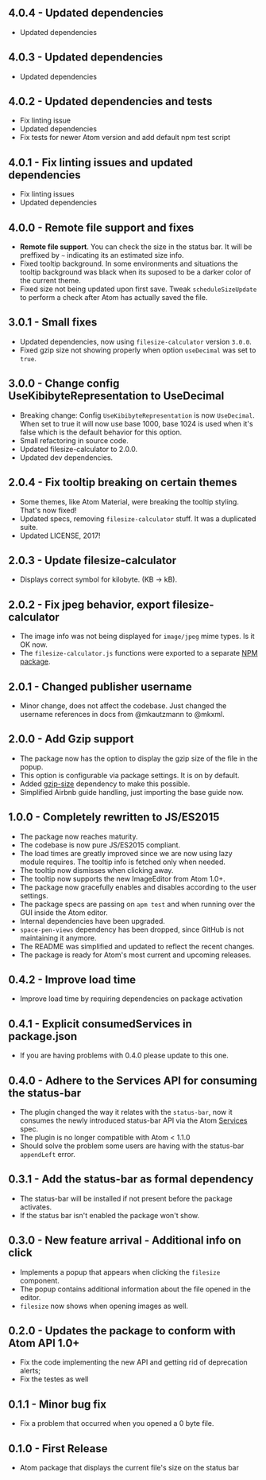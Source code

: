 ## 4.0.4 - Updated dependencies
- Updated dependencies

## 4.0.3 - Updated dependencies
- Updated dependencies

## 4.0.2 - Updated dependencies and tests
- Fix linting issue
- Updated dependencies
- Fix tests for newer Atom version and add default npm test script

## 4.0.1 - Fix linting issues and updated dependencies
- Fix linting issues
- Updated dependencies

## 4.0.0 - Remote file support and fixes
* **Remote file support**. You can check the size in the status bar. It will be preffixed by `~` indicating its an estimated size info.
* Fixed tooltip background. In some environments and situations the tooltip background was black when its suposed to be a darker color of the current theme.
* Fixed size not being updated upon first save. Tweak `scheduleSizeUpdate` to perform a check after Atom has actually saved the file.

## 3.0.1 - Small fixes
* Updated dependencies, now using `filesize-calculator` version `3.0.0`.
* Fixed gzip size not showing properly when option `useDecimal` was set to `true`.

## 3.0.0 - Change config UseKibibyteRepresentation to UseDecimal
* Breaking change: Config `UseKibibyteRepresentation` is now `UseDecimal`. When set to true it will now use base 1000, base 1024 is used when it's false which is the default behavior for this option.
* Small refactoring in source code.
* Updated filesize-calculator to 2.0.0.
* Updated dev dependencies.

## 2.0.4 - Fix tooltip breaking on certain themes
* Some themes, like Atom Material, were breaking the tooltip styling. That's now fixed!
* Updated specs, removing `filesize-calculator` stuff. It was a duplicated suite.
* Updated LICENSE, 2017!

## 2.0.3 - Update filesize-calculator
* Displays correct symbol for kilobyte. (KB -> kB).

## 2.0.2 - Fix jpeg behavior, export filesize-calculator
* The image info was not being displayed for `image/jpeg` mime types. Is it OK now.
* The `filesize-calculator.js` functions were exported to a separate [NPM package](https://npmjs.com/package/filesize-calculator).

## 2.0.1 - Changed publisher username
* Minor change, does not affect the codebase. Just changed the username references in docs from @mkautzmann to @mkxml.

## 2.0.0 - Add Gzip support
* The package now has the option to display the gzip size of the file in the popup.
* This option is configurable via package settings. It is on by default.
* Added [gzip-size](https://www.npmjs.com/package/gzip-size) dependency to make this possible.
* Simplified Airbnb guide handling, just importing the base guide now.

## 1.0.0 - Completely rewritten to JS/ES2015
* The package now reaches maturity.
* The codebase is now pure JS/ES2015 compliant.
* The load times are greatly improved since we are now using lazy module requires. The tooltip info is fetched only when needed.
* The tooltip now dismisses when clicking away.
* The tooltip now supports the new ImageEditor from Atom 1.0+.
* The package now gracefully enables and disables according to the user settings.
* The package specs are passing on `apm test` and when running over the GUI inside the Atom editor.
* Internal dependencies have been upgraded.
* `space-pen-views` dependency has been dropped, since GitHub is not maintaining it anymore.
* The README was simplified and updated to reflect the recent changes.
* The package is ready for Atom's most current and upcoming releases.

## 0.4.2 - Improve load time
* Improve load time by requiring dependencies on package activation

## 0.4.1 - Explicit consumedServices in package.json
* If you are having problems with 0.4.0 please update to this one.

## 0.4.0 - Adhere to the Services API for consuming the status-bar
* The plugin changed the way it relates with the `status-bar`, now it consumes the newly introduced status-bar API via the Atom [Services](http://blog.atom.io/2015/03/25/new-services-API.html) spec.
* The plugin is no longer compatible with Atom < 1.1.0
* Should solve the problem some users are having with the status-bar `appendLeft` error.

## 0.3.1 - Add the status-bar as formal dependency
* The status-bar will be installed if not present before the package activates.
* If the status bar isn't enabled the package won't show.

## 0.3.0 - New feature arrival - Additional info on click
* Implements a popup that appears when clicking the `filesize` component.
* The popup contains additional information about the file opened in the editor.
* `filesize` now shows when opening images as well.

## 0.2.0 - Updates the package to conform with Atom API 1.0+
* Fix the code implementing the new API and getting rid of deprecation alerts;
* Fix the testes as well

## 0.1.1 - Minor bug fix
* Fix a problem that occurred when you opened a 0 byte file.

## 0.1.0 - First Release
* Atom package that displays the current file's size on the status bar
